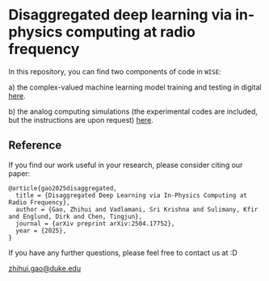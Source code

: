 # Disaggregated deep learning via in-physics computing at radio frequency

In this repository, you can find two components of code in `WISE`:

a) the complex-valued machine learning model training and testing in digital [here](./Hybrid/).

b) the analog computing simulations (the experimental codes are included, but the instructions are upon request) [here](./ML/).

## Reference

If you find our work useful in your research, please consider citing our paper:

```console
@article{gao2025disaggregated,
  title = {Disaggregated Deep Learning via In-Physics Computing at Radio Frequency},
  author = {Gao, Zhihui and Vadlamani, Sri Krishna and Sulimany, Kfir and Englund, Dirk and Chen, Tingjun},
  journal = {arXiv preprint arXiv:2504.17752},
  year = {2025},
}
```

If you have any further questions, please feel free to contact us at :D

zhihui.gao@duke.edu
